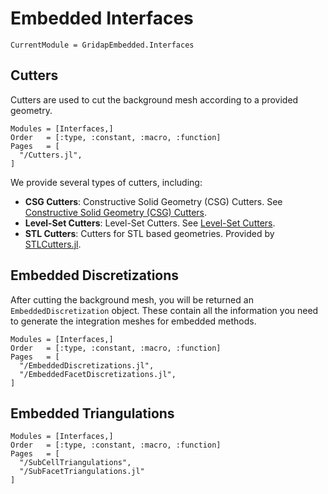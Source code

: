 
# Embedded Interfaces

```@meta
CurrentModule = GridapEmbedded.Interfaces
```

## Cutters

Cutters are used to cut the background mesh according to a provided geometry.

```@autodocs
Modules = [Interfaces,]
Order   = [:type, :constant, :macro, :function]
Pages   = [
  "/Cutters.jl", 
]
```

We provide several types of cutters, including:

- **CSG Cutters**: Constructive Solid Geometry (CSG) Cutters. See [Constructive Solid Geometry (CSG) Cutters](@ref).
- **Level-Set Cutters**: Level-Set Cutters. See [Level-Set Cutters](@ref).
- **STL Cutters**: Cutters for STL based geometries. Provided by [STLCutters.jl](https://github.com/gridap/STLCutters.jl).

## Embedded Discretizations

After cutting the background mesh, you will be returned an `EmbeddedDiscretization` object. These contain all the information you need to generate the integration meshes for embedded methods.

```@autodocs
Modules = [Interfaces,]
Order   = [:type, :constant, :macro, :function]
Pages   = [
  "/EmbeddedDiscretizations.jl", 
  "/EmbeddedFacetDiscretizations.jl", 
]
```

## Embedded Triangulations

```@autodocs
Modules = [Interfaces,]
Order   = [:type, :constant, :macro, :function]
Pages   = [
  "/SubCellTriangulations", 
  "/SubFacetTriangulations.jl"
]
```
